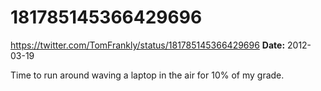 # 181785145366429696
https://twitter.com/TomFrankly/status/181785145366429696
**Date:** 2012-03-19

Time to run around waving a laptop in the air for 10% of my grade.
